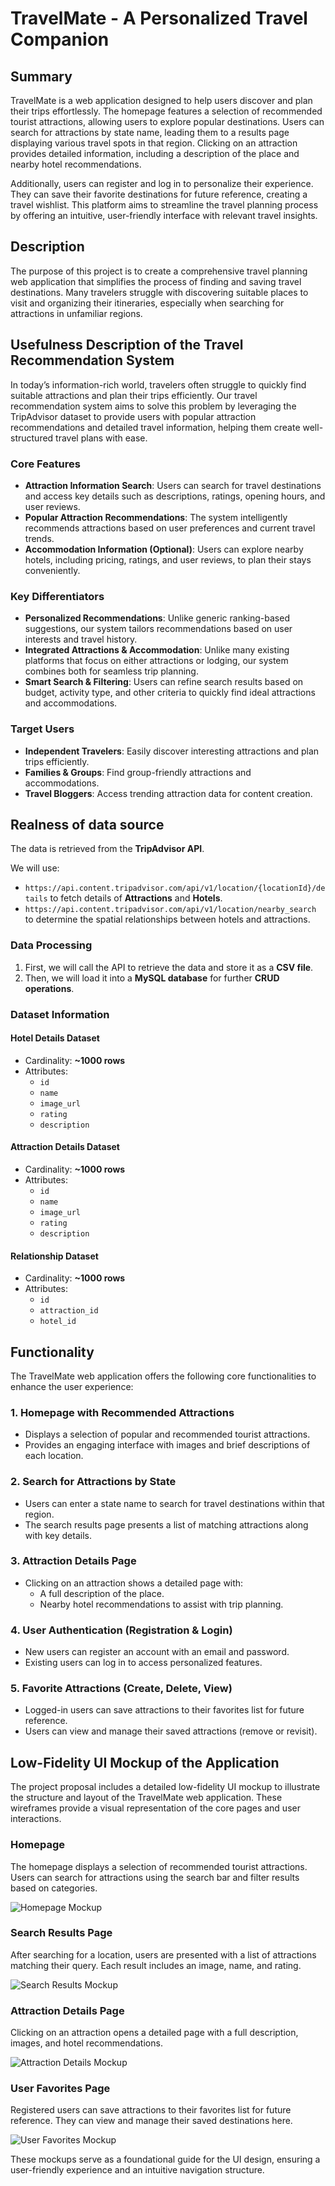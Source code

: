 # TravelMate - A Personalized Travel Companion
## Summary  
TravelMate is a web application designed to help users discover and plan their trips effortlessly. The homepage features a selection of recommended tourist attractions, allowing users to explore popular destinations. Users can search for attractions by state name, leading them to a results page displaying various travel spots in that region. Clicking on an attraction provides detailed information, including a description of the place and nearby hotel recommendations.  

Additionally, users can register and log in to personalize their experience. They can save their favorite destinations for future reference, creating a travel wishlist. This platform aims to streamline the travel planning process by offering an intuitive, user-friendly interface with relevant travel insights.  

## Description  
The purpose of this project is to create a comprehensive travel planning web application that simplifies the process of finding and saving travel destinations. Many travelers struggle with discovering suitable places to visit and organizing their itineraries, especially when searching for attractions in unfamiliar regions.  

## Usefulness Description of the Travel Recommendation System

In today’s information-rich world, travelers often struggle to quickly find suitable attractions and plan their trips efficiently. Our travel recommendation system aims to solve this problem by leveraging the TripAdvisor dataset to provide users with popular attraction recommendations and detailed travel information, helping them create well-structured travel plans with ease.

### Core Features

- **Attraction Information Search**: Users can search for travel destinations and access key details such as descriptions, ratings, opening hours, and user reviews.
- **Popular Attraction Recommendations**: The system intelligently recommends attractions based on user preferences and current travel trends.
- **Accommodation Information (Optional)**: Users can explore nearby hotels, including pricing, ratings, and user reviews, to plan their stays conveniently.

### Key Differentiators

- **Personalized Recommendations**: Unlike generic ranking-based suggestions, our system tailors recommendations based on user interests and travel history.
- **Integrated Attractions & Accommodation**: Unlike many existing platforms that focus on either attractions or lodging, our system combines both for seamless trip planning.
- **Smart Search & Filtering**: Users can refine search results based on budget, activity type, and other criteria to quickly find ideal attractions and accommodations.

### Target Users

- **Independent Travelers**: Easily discover interesting attractions and plan trips efficiently.
- **Families & Groups**: Find group-friendly attractions and accommodations.
- **Travel Bloggers**: Access trending attraction data for content creation.
## Realness of data source 

The data is retrieved from the **TripAdvisor API**.

We will use:  
- `https://api.content.tripadvisor.com/api/v1/location/{locationId}/details` to fetch details of **Attractions** and **Hotels**.  
- `https://api.content.tripadvisor.com/api/v1/location/nearby_search` to determine the spatial relationships between hotels and attractions.  

### **Data Processing**  
1. First, we will call the API to retrieve the data and store it as a **CSV file**.  
2. Then, we will load it into a **MySQL database** for further **CRUD operations**.  

### **Dataset Information**  

#### **Hotel Details Dataset**  
- Cardinality: **~1000 rows**  
- Attributes:  
  - `id`  
  - `name`  
  - `image_url`  
  - `rating`  
  - `description`  

#### **Attraction Details Dataset**  
- Cardinality: **~1000 rows**  
- Attributes:  
  - `id`  
  - `name`  
  - `image_url`  
  - `rating`  
  - `description`  

#### **Relationship Dataset**  
- Cardinality: **~1000 rows**  
- Attributes:  
  - `id`  
  - `attraction_id`  
  - `hotel_id`  

## Functionality  
The TravelMate web application offers the following core functionalities to enhance the user experience:  

### 1. Homepage with Recommended Attractions  
- Displays a selection of popular and recommended tourist attractions.  
- Provides an engaging interface with images and brief descriptions of each location.  

### 2. Search for Attractions by State  
- Users can enter a state name to search for travel destinations within that region.  
- The search results page presents a list of matching attractions along with key details.  

### 3. Attraction Details Page  
- Clicking on an attraction shows a detailed page with:  
  - A full description of the place.  
  - Nearby hotel recommendations to assist with trip planning.  

### 4. User Authentication (Registration & Login)  
- New users can register an account with an email and password.  
- Existing users can log in to access personalized features.  

### 5. Favorite Attractions (Create, Delete, View)  
- Logged-in users can save attractions to their favorites list for future reference.  
- Users can view and manage their saved attractions (remove or revisit).

## Low-Fidelity UI Mockup of the Application

The project proposal includes a detailed low-fidelity UI mockup to illustrate the structure and layout of the TravelMate web application. These wireframes provide a visual representation of the core pages and user interactions.

### **Homepage**
The homepage displays a selection of recommended tourist attractions. Users can search for attractions using the search bar and filter results based on categories.

![Homepage Mockup](./UI%20mockup%20image1.png)

### **Search Results Page**
After searching for a location, users are presented with a list of attractions matching their query. Each result includes an image, name, and rating.

![Search Results Mockup](./UI%20mockup%20image2.png)

### **Attraction Details Page**
Clicking on an attraction opens a detailed page with a full description, images, and hotel recommendations.

![Attraction Details Mockup](./UI%20mockup%20image3.png)

### **User Favorites Page**
Registered users can save attractions to their favorites list for future reference. They can view and manage their saved destinations here.

![User Favorites Mockup](./UI%20mockup%20image4.png)

These mockups serve as a foundational guide for the UI design, ensuring a user-friendly experience and an intuitive navigation structure.




